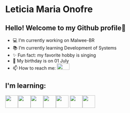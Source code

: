 # Leticia Maria Onofre
## Hello! Welcome to my Github profile👋

- 💻 I’m currently working on Malwee-BR
- 📚 I’m currently learning Development of Systems
- ✨ Fun fact: my favorite hobby is singing
- 🎂 My birthday is on 01 July
- 📫 How to reach me: <a href = "leticiaonofre01@gmail.com"><img src="https://img.shields.io/badge/Gmail-D14836?style=for-the-badge&logo=gmail&logoColor=white" target="_blank" width="40" height="20"></a>

## I'm learning:
<img src="https://cdn.jsdelivr.net/gh/devicons/devicon/icons/android/android-original.svg" width="40" height="40"/><img src="https://cdn.jsdelivr.net/gh/devicons/devicon/icons/bootstrap/bootstrap-original.svg" width="40" height="40"/><img src="https://cdn.jsdelivr.net/gh/devicons/devicon/icons/c/c-original.svg" width="40" height="40"/><img src="https://cdn.jsdelivr.net/gh/devicons/devicon/icons/figma/figma-original.svg" width="40" height="40"/><img src="https://cdn.jsdelivr.net/gh/devicons/devicon/icons/java/java-original.svg"  width="40" height="40"/> <img src="https://cdn.jsdelivr.net/gh/devicons/devicon/icons/mysql/mysql-original.svg" width="40" height="40"/><img src="https://cdn.jsdelivr.net/gh/devicons/devicon/icons/php/php-plain.svg" width="40" height="40"/>
          
          
          
          
          
          
          
          
          
          
          



